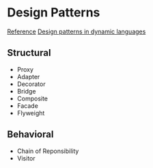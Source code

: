 # Design Patterns

[Reference](https://dzone.com/refcardz/design-patterns)
[Design patterns in dynamic languages](http://norvig.com/design-patterns/design-patterns.pdf)


## Structural

- Proxy
- Adapter
- Decorator
- Bridge
- Composite
- Facade
- Flyweight

## Behavioral

- Chain of Reponsibility
- Visitor
